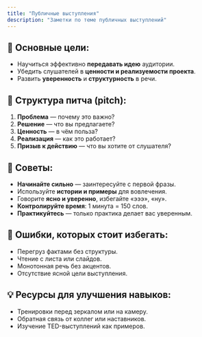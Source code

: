 ```yaml
---
title: "Публичные выступления"
description: "Заметки по теме публичных выступлений"
---
```


## 🔑 Основные цели:
- Научиться эффективно **передавать идею** аудитории.
- Убедить слушателей в **ценности и реализуемости проекта**.
- Развить **уверенность** и **структурность** в речи.

## 🧩 Структура питча (pitch):
1. **Проблема** — почему это важно?
2. **Решение** — что вы предлагаете?
3. **Ценность** — в чём польза?
4. **Реализация** — как это работает?
5. **Призыв к действию** — что вы хотите от слушателя?

## 📌 Советы:
- **Начинайте сильно** — заинтересуйте с первой фразы.
- Используйте **истории и примеры** для вовлечения.
- Говорите **ясно и уверенно**, избегайте «эээ», «ну».
- **Контролируйте время**: 1 минута = 150 слов.
- **Практикуйтесь** — только практика делает вас уверенным.

## 🎯 Ошибки, которых стоит избегать:
- Перегруз фактами без структуры.
- Чтение с листа или слайдов.
- Монотонная речь без акцентов.
- Отсутствие ясной цели выступления.

## 💡 Ресурсы для улучшения навыков:
- Тренировки перед зеркалом или на камеру.
- Обратная связь от коллег или наставников.
- Изучение TED-выступлений как примеров.

